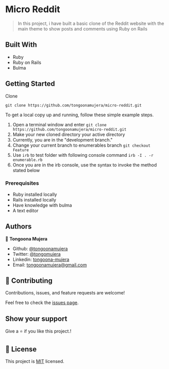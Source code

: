 # Micro Reddit
> In this project, i have built a basic clone of the Reddit website with the main theme to show posts and comments using Ruby on Rails
## Built With

- Ruby
- Ruby on Rails
- Bulma

## Getting Started

Clone

```git
git clone https://github.com/tongoonamujera/micro-reddit.git
```

To get a local copy up and running, follow these simple example steps.

1. Open a terminal window and enter `git clone https://github.com/tongoonamujera/micro-reddit.git`
2. Make your new cloned directory your active directory
3. Currently, you are in the "development branch."
4. Change your current branch to enumerables branch `git checkout Feature`
5. Use `irb` to test folder with following console command `irb -I . -r enumerable.rb`
6. Once you are in the irb console, use the syntax to invoke the method stated below

### Prerequisites

- Ruby installed locally
- Rails installed locally
- Have knowledge with bulma
- A text editor

## Authors
👤 **Tongoona Mujera**

- Github: [@tongoonamujera](https://github.com/tongoonamujera)
- Twitter: [@tongomujera](https://twitter.com/tongomujera)
- Linkedin: [tongoona-mujera](https://www.linkedin.com/in/tongoona-mujera-125604162/)
- Email:  tongoonamujera@gmail.com

## 🤝 Contributing

Contributions, issues, and feature requests are welcome!

Feel free to check the [issues page](../../issues/).

## Show your support

Give a ⭐️ if you like this project.!

## 📝 License

This project is [MIT](./MIT.md) licensed.
